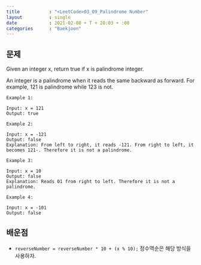 ```yaml
---
title           : "<LeetCode>03_09_Palindrome Number"
layout          : single
date            : 2021-02-08 + T + 20:03 + :00
categories      : "Baekjoon"
---
```


## 문제

Given an integer x, return true if x is palindrome integer.

An integer is a palindrome when it reads the same backward as forward. For example, 121 is palindrome while 123 is not.
  
```
Example 1:

Input: x = 121
Output: true

Example 2:

Input: x = -121
Output: false
Explanation: From left to right, it reads -121. From right to left, it becomes 121-. Therefore it is not a palindrome.

Example 3:

Input: x = 10
Output: false
Explanation: Reads 01 from right to left. Therefore it is not a palindrome.

Example 4:

Input: x = -101
Output: false
```

## 배운점
  
+ `reverseNumber = reverseNumber * 10 + (x % 10);` 정수역순은 해당 방식을 사용하자.
